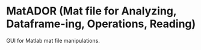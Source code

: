 # MatADOR (Mat file for Analyzing, Dataframe-ing, Operations, Reading)
GUI for Matlab mat file manipulations.
